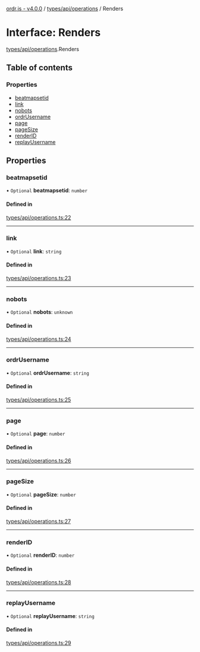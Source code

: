 [ordr.js - v4.0.0](../README.md) / [types/api/operations](../modules/types_api_operations.md) / Renders

# Interface: Renders

[types/api/operations](../modules/types_api_operations.md).Renders

## Table of contents

### Properties

- [beatmapsetid](types_api_operations.Renders.md#beatmapsetid)
- [link](types_api_operations.Renders.md#link)
- [nobots](types_api_operations.Renders.md#nobots)
- [ordrUsername](types_api_operations.Renders.md#ordrusername)
- [page](types_api_operations.Renders.md#page)
- [pageSize](types_api_operations.Renders.md#pagesize)
- [renderID](types_api_operations.Renders.md#renderid)
- [replayUsername](types_api_operations.Renders.md#replayusername)

## Properties

### beatmapsetid

• `Optional` **beatmapsetid**: `number`

#### Defined in

[types/api/operations.ts:22](https://github.com/LockBlock-dev/ordr.js/blob/b45a0e0/src/types/api/operations.ts#L22)

___

### link

• `Optional` **link**: `string`

#### Defined in

[types/api/operations.ts:23](https://github.com/LockBlock-dev/ordr.js/blob/b45a0e0/src/types/api/operations.ts#L23)

___

### nobots

• `Optional` **nobots**: `unknown`

#### Defined in

[types/api/operations.ts:24](https://github.com/LockBlock-dev/ordr.js/blob/b45a0e0/src/types/api/operations.ts#L24)

___

### ordrUsername

• `Optional` **ordrUsername**: `string`

#### Defined in

[types/api/operations.ts:25](https://github.com/LockBlock-dev/ordr.js/blob/b45a0e0/src/types/api/operations.ts#L25)

___

### page

• `Optional` **page**: `number`

#### Defined in

[types/api/operations.ts:26](https://github.com/LockBlock-dev/ordr.js/blob/b45a0e0/src/types/api/operations.ts#L26)

___

### pageSize

• `Optional` **pageSize**: `number`

#### Defined in

[types/api/operations.ts:27](https://github.com/LockBlock-dev/ordr.js/blob/b45a0e0/src/types/api/operations.ts#L27)

___

### renderID

• `Optional` **renderID**: `number`

#### Defined in

[types/api/operations.ts:28](https://github.com/LockBlock-dev/ordr.js/blob/b45a0e0/src/types/api/operations.ts#L28)

___

### replayUsername

• `Optional` **replayUsername**: `string`

#### Defined in

[types/api/operations.ts:29](https://github.com/LockBlock-dev/ordr.js/blob/b45a0e0/src/types/api/operations.ts#L29)
